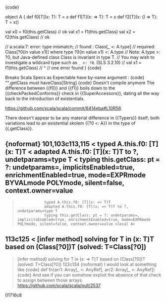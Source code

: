 {code}

object A {
  def f0[T](x: T): T = x
  def f1[T](x: => T): T = x
  def f2[T](x: () => T): T = x()

  val x0 = f0(this.getClass)  // ok
  val x1 = f1(this.getClass)
  val x2 = f2(this.getClass)  // ok

  // a.scala:7: error: type mismatch;
  //  found   : Class[_ <: A.type]
  //  required: Class[?0(in value x1)] where type ?0(in value x1) <: A.type
  // Note: A.type >: ?0, but Java-defined class Class is invariant in type T.
  // You may wish to investigate a wildcard type such as `_ >: ?0`. (SLS 3.2.10)
  //   val x1 = f1(this.getClass)
  //                    ^
  // one error found
}
{code}

Breaks Scala Specs as Expectable have by-name argument :
{code}
"".getClass must haveClass[String]
{code}
Doesn't compile anymore
The difference between {{f0}} and {{f1}} boils down to the {{checkPackedConforms}} check in {{SuperAccessors}}, dating all the way back to the introduction of existentials.

  https://github.com/scala/scala/commit/8414eba#L10R56

There doesn't appear to be any material difference in {{Typers}} itself; both variations lead to an existential skolem {{?0 <: A}} in the type of {{.getClass}}.

{noformat}
101,103c113,115
<                 typed A.this.f0: [T](x: T)T
<                 adapted A.this.f0: [T](x: T)T to ?, undetparams=type T
<                 typing this.getClass: pt = ?: undetparams=, implicitsEnabled=true, enrichmentEnabled=true, mode=EXPRmode BYVALmode POLYmode, silent=false, context.owner=value <local A>
---
>                 typed A.this.f0: [T](x: => T)T
>                 adapted A.this.f0: [T](x: => T)T to ?, undetparams=type T
>                 typing this.getClass: pt = ?: undetparams=, implicitsEnabled=true, enrichmentEnabled=true, mode=EXPRmode POLYmode, silent=false, context.owner=value <local A>
113c125
< [infer method] solving for T in (x: T)T based on (Class[?0])T (solved: T=Class[?0])
---
> [infer method] solving for T in (x: => T)T based on (Class[?0])T (solved: T=Class[?0])
122c134
{noformat}
I would look at something like
{code}
def fn(arr1: Array[_ <: AnyRef], arr2: Array[_ <: AnyRef]) 
{code}
And see if you can somehow exploit the absence of that check to assign between those arrays.
https://github.com/scala/scala/pull/2537

01716c8

